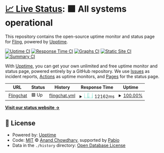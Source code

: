 # [📈 Live Status](https://FlingisenFlong.github.io/flingchat-uptime): <!--live status--> **🟩 All systems operational**

This repository contains the open-source uptime monitor and status page for [Fling](https://FlingisenFlong.github.io/flingchat-uptime), powered by [Upptime](https://github.com/upptime/upptime).

[![Uptime CI](https://github.com/FlingisenFlong/flingchat-uptime/workflows/Uptime%20CI/badge.svg)](https://github.com/FlingisenFlong/flingchat-uptime/actions?query=workflow%3A%22Uptime+CI%22)
[![Response Time CI](https://github.com/FlingisenFlong/flingchat-uptime/workflows/Response%20Time%20CI/badge.svg)](https://github.com/FlingisenFlong/flingchat-uptime/actions?query=workflow%3A%22Response+Time+CI%22)
[![Graphs CI](https://github.com/FlingisenFlong/flingchat-uptime/workflows/Graphs%20CI/badge.svg)](https://github.com/FlingisenFlong/flingchat-uptime/actions?query=workflow%3A%22Graphs+CI%22)
[![Static Site CI](https://github.com/FlingisenFlong/flingchat-uptime/workflows/Static%20Site%20CI/badge.svg)](https://github.com/FlingisenFlong/flingchat-uptime/actions?query=workflow%3A%22Static+Site+CI%22)
[![Summary CI](https://github.com/FlingisenFlong/flingchat-uptime/workflows/Summary%20CI/badge.svg)](https://github.com/FlingisenFlong/flingchat-uptime/actions?query=workflow%3A%22Summary+CI%22)

With [Upptime](https://upptime.js.org), you can get your own unlimited and free uptime monitor and status page, powered entirely by a GitHub repository. We use [Issues](https://github.com/FlingisenFlong/flingchat-uptime/issues) as incident reports, [Actions](https://github.com/FlingisenFlong/flingchat-uptime/actions) as uptime monitors, and [Pages](https://FlingisenFlong.github.io/flingchat-uptime) for the status page.

<!--start: status pages-->
<!-- This summary is generated by Upptime (https://github.com/upptime/upptime) -->
<!-- Do not edit this manually, your changes will be overwritten -->
<!-- prettier-ignore -->
| URL | Status | History | Response Time | Uptime |
| --- | ------ | ------- | ------------- | ------ |
| <img alt="" src="https://icons.duckduckgo.com/ip3/chat.glowberry.xyz.ico" height="13"> [Flingchat](https://chat.glowberry.xyz) | 🟩 Up | [flingchat.yml](https://github.com/FlingisenFlong/flingchat-uptime/commits/HEAD/history/flingchat.yml) | <details><summary><img alt="Response time graph" src="./graphs/flingchat/response-time-week.png" height="20"> 12162ms</summary><br><a href="https://FlingisenFlong.github.io/flingchat-uptime/history/flingchat"><img alt="Response time 12162" src="https://img.shields.io/endpoint?url=https%3A%2F%2Fraw.githubusercontent.com%2FFlingisenFlong%2Fflingchat-uptime%2FHEAD%2Fapi%2Fflingchat%2Fresponse-time.json"></a><br><a href="https://FlingisenFlong.github.io/flingchat-uptime/history/flingchat"><img alt="24-hour response time 12162" src="https://img.shields.io/endpoint?url=https%3A%2F%2Fraw.githubusercontent.com%2FFlingisenFlong%2Fflingchat-uptime%2FHEAD%2Fapi%2Fflingchat%2Fresponse-time-day.json"></a><br><a href="https://FlingisenFlong.github.io/flingchat-uptime/history/flingchat"><img alt="7-day response time 12162" src="https://img.shields.io/endpoint?url=https%3A%2F%2Fraw.githubusercontent.com%2FFlingisenFlong%2Fflingchat-uptime%2FHEAD%2Fapi%2Fflingchat%2Fresponse-time-week.json"></a><br><a href="https://FlingisenFlong.github.io/flingchat-uptime/history/flingchat"><img alt="30-day response time 12162" src="https://img.shields.io/endpoint?url=https%3A%2F%2Fraw.githubusercontent.com%2FFlingisenFlong%2Fflingchat-uptime%2FHEAD%2Fapi%2Fflingchat%2Fresponse-time-month.json"></a><br><a href="https://FlingisenFlong.github.io/flingchat-uptime/history/flingchat"><img alt="1-year response time 12162" src="https://img.shields.io/endpoint?url=https%3A%2F%2Fraw.githubusercontent.com%2FFlingisenFlong%2Fflingchat-uptime%2FHEAD%2Fapi%2Fflingchat%2Fresponse-time-year.json"></a></details> | <details><summary><a href="https://FlingisenFlong.github.io/flingchat-uptime/history/flingchat">100.00%</a></summary><a href="https://FlingisenFlong.github.io/flingchat-uptime/history/flingchat"><img alt="All-time uptime 100.00%" src="https://img.shields.io/endpoint?url=https%3A%2F%2Fraw.githubusercontent.com%2FFlingisenFlong%2Fflingchat-uptime%2FHEAD%2Fapi%2Fflingchat%2Fuptime.json"></a><br><a href="https://FlingisenFlong.github.io/flingchat-uptime/history/flingchat"><img alt="24-hour uptime 100.00%" src="https://img.shields.io/endpoint?url=https%3A%2F%2Fraw.githubusercontent.com%2FFlingisenFlong%2Fflingchat-uptime%2FHEAD%2Fapi%2Fflingchat%2Fuptime-day.json"></a><br><a href="https://FlingisenFlong.github.io/flingchat-uptime/history/flingchat"><img alt="7-day uptime 100.00%" src="https://img.shields.io/endpoint?url=https%3A%2F%2Fraw.githubusercontent.com%2FFlingisenFlong%2Fflingchat-uptime%2FHEAD%2Fapi%2Fflingchat%2Fuptime-week.json"></a><br><a href="https://FlingisenFlong.github.io/flingchat-uptime/history/flingchat"><img alt="30-day uptime 100.00%" src="https://img.shields.io/endpoint?url=https%3A%2F%2Fraw.githubusercontent.com%2FFlingisenFlong%2Fflingchat-uptime%2FHEAD%2Fapi%2Fflingchat%2Fuptime-month.json"></a><br><a href="https://FlingisenFlong.github.io/flingchat-uptime/history/flingchat"><img alt="1-year uptime 100.00%" src="https://img.shields.io/endpoint?url=https%3A%2F%2Fraw.githubusercontent.com%2FFlingisenFlong%2Fflingchat-uptime%2FHEAD%2Fapi%2Fflingchat%2Fuptime-year.json"></a></details>

<!--end: status pages-->

[**Visit our status website →**](https://FlingisenFlong.github.io/flingchat-uptime)

## 📄 License

- Powered by: [Upptime](https://github.com/upptime/upptime)
- Code: [MIT](./LICENSE) © [Anand Chowdhary](https://anandchowdhary.com), supported by [Pabio](https://pabio.com)
- Data in the `./history` directory: [Open Database License](https://opendatacommons.org/licenses/odbl/1-0/)
